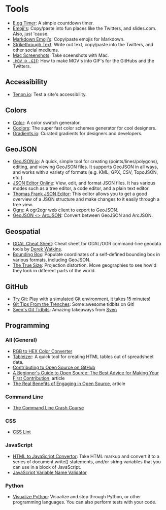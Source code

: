# Tools

* [E.gg Timer](http://e.ggtimer.com): A simple countdown timer.
* [Emoji's](http://getemoji.com): Copy/paste into fun places like the Twitters, and slides.com. Also, just 'cause.
* [Markdown Emoji's](http://www.emoji-cheat-sheet.com): Copy/paste emojis for Markdown.
* [Strikethrough Text](http://manytools.org/facebook-twitter/strikethrough-text): Write out text, copy/paste into the Twitters, and other social mediums.
* [Mac Screenshots](https://support.apple.com/en-us/HT201361): Take sceenshots with Mac.
* [`.MOV` → `.GIF`](https://gist.github.com/dergachev/4627207): How to make MOV's into GIF's for the GitHubs and the Twitters.

## Accessibility
* [Tenon.io](http://www.tenon.io): Test a site's accessibility.  

## Colors  
* [Color](http://color.hailpixel.com): A color swatch generator.
* [Coolors](https://coolors.co/app): The super fast color schemes generator for cool designers.  
* [Gradients.io](http://www.gradients.io): Curated gradients for designers and developers.  

## GeoJSON
* [GeoJSON.io](http://geojson.io): A quick, simple tool for creating (points/lines/polygons), editing, and viewing GeoJSON files. It supports GeoJSON in all ways, and works with a variety of formats (e.g. KML, GPX, CSV, TopoJSON, etc.).  
* [JSON Editor Online](http://jsoneditoronline.org): View, edit, and format JSON files. It has various modes such as a tree editor, a code editor, and a plain text editor.  
* [Thomas Frank JSON Editor](http://www.thomasfrank.se/downloadableJS/JSONeditor_example.html): This editor allows you to get a good overview of a JSON structure and make changes to it easily through a tree view.
* [Ogre](http://ogre.adc4gis.com): A ogr2ogr web client to export to GeoJSON.  
* [GeoJSON <> ArcJSON](http://brightrain.github.io/geoconverter): Convert between GeoJSON and ArcJSON.  

## Geospatial
* [GDAL Cheat Sheet](https://github.com/dwtkns/gdal-cheat-sheet): Cheat sheet for GDAL/OGR command-line geodata tools by [Derek Watkins](https://github.com/dwtkns).
* [Bounding Box](http://boundingbox.klokantech.com): Populate coordinates of a self-defined bounding box in various formats, including GeoJSON.
* [The True Size](http://thetruesize.com): Projection distortion. Move geographies to see how'd they look in different parts of the world.

## GitHub
* [Try Git](https://try.github.io): Play with a simulated Git environment, it takes 15 minutes!
* [Git Tips From the Trenches](https://ochronus.com/git-tips-from-the-trenches): Some awesome tidbits on Git!
* [Sven's Git Tidbits](https://gist.github.com/hofmannsven/6814451): Amazing takeaways from [Sven](http://www.github.com/hofmannsven)

## Programming

### All (General)
* [RGB to HEX Color Converter](http://www.javascripter.net/faq/rgbtohex.htm)
* [Tableizer](http://tableizer.journalistopia.com): A quick tool for creating HTML tables out of spreadsheet data.
* [Contributing to Open Source on GitHub](https://guides.github.com/activities/contributing-to-open-source)  
* [A Beginner's Guide to Open Source: The Best Advice for Making Your First Contribution](http://www.erikaheidi.com/blog/a-beginners-guide-to-open-source-making-your-first-contribution), article    
* [The Real Benefits of Engaging in Open Source](http://www.erikaheidi.com/blog/the-real-benefits-of-engaging-in-open-source), article

### Command Line
* [The Command Line Crash Course](http://cli.learncodethehardway.org/book)

### CSS
* [CSS Lint](http://csslint.net)

### JavaScript
* [HTML to JavaScript Convertor](http://accessify.com/tools-and-wizards/developer-tools/html-javascript-convertor): Take HTML markup and convert it to a series of document.write() statements, and/or string variables that you can use in a block of JavaScript.
* [JavaScript Variable Name Validator](https://mothereff.in/js-variables)

### Python
* [Visualize Python](http://pythontutor.com/visualize.html): Visualize and step through Python, or other programming languages. You can also perform tests with your code.
